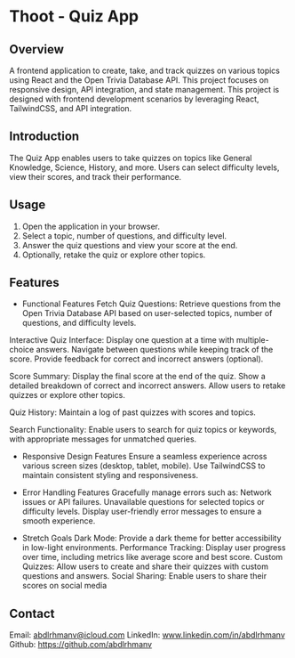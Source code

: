 # Thoot - Quiz App

## Overview
A frontend application to create, take, and track quizzes on various topics using React and the Open Trivia Database API. This project focuses on responsive design, API integration, and state management. This project is designed with frontend development scenarios by leveraging React, TailwindCSS, and API integration.

## Introduction
The Quiz App enables users to take quizzes on topics like General Knowledge, Science, History, and more. Users can select difficulty levels, view their scores, and track their performance.

## Usage
1. Open the application in your browser.
2. Select a topic, number of questions, and difficulty level.
3. Answer the quiz questions and view your score at the end.
4. Optionally, retake the quiz or explore other topics.

## Features
- Functional Features
Fetch Quiz Questions: Retrieve questions from the Open Trivia Database API based on user-selected topics, number of questions, and difficulty levels.

Interactive Quiz Interface:
    Display one question at a time with multiple-choice answers.
    Navigate between questions while keeping track of the score.
    Provide feedback for correct and incorrect answers (optional).

Score Summary:
    Display the final score at the end of the quiz.
    Show a detailed breakdown of correct and incorrect answers.
    Allow users to retake quizzes or explore other topics.

Quiz History: Maintain a log of past quizzes with scores and topics.

Search Functionality: Enable users to search for quiz topics or keywords, with appropriate messages for unmatched queries.

- Responsive Design Features
Ensure a seamless experience across various screen sizes (desktop, tablet, mobile).
Use TailwindCSS to maintain consistent styling and responsiveness.

- Error Handling Features
Gracefully manage errors such as:
    Network issues or API failures.
    Unavailable questions for selected topics or difficulty levels.
Display user-friendly error messages to ensure a smooth experience.

- Stretch Goals
Dark Mode: Provide a dark theme for better accessibility in low-light environments.
Performance Tracking: Display user progress over time, including metrics like average score and best score.
Custom Quizzes: Allow users to create and share their quizzes with custom questions and answers.
Social Sharing: Enable users to share their scores on social media 

## Contact 

Email: abdlrhmanv@icloud.com
LinkedIn: www.linkedin.com/in/abdlrhmanv
Github: https://github.com/abdlrhmanv

